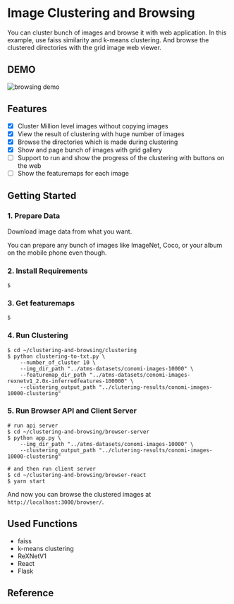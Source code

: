 # Image Clustering and Browsing

You can cluster bunch of images and browse it with web application. In this example, use faiss similarity and k-means clustering. And browse the clustered directories with the grid image web viewer.   

## DEMO

![browsing demo](https://user-images.githubusercontent.com/37643248/103070144-3b155780-4604-11eb-9635-dd1cf8627031.gif)

## Features

- [x] Cluster Million level images without copying images
- [x] View the result of clustering with huge number of images
- [x] Browse the directories which is made during clustering
- [x] Show and page bunch of images with grid gallery
- [ ] Support to run and show the progress of the clustering with buttons on the web 
- [ ] Show the featuremaps for each image

## Getting Started

### 1. Prepare Data

Download image data from what you want.

You can prepare any bunch of images like ImageNet, Coco, or your album on the mobile phone even though.  

### 2. Install Requirements

```shell script
$ 
```

### 3. Get featuremaps

```shell script
$ 
```

### 4. Run Clustering

```shell script
$ cd ~/clustering-and-browsing/clustering
$ python clustering-to-txt.py \
    --number_of_cluster 10 \
    --img_dir_path "../atms-datasets/conomi-images-10000" \
    --featuremap_dir_path "../atms-datasets/conomi-images-rexnetv1_2.0x-inferredfeatures-100000" \
    --clustering_output_path "../clutering-results/conomi-images-10000-clustering"
```

### 5. Run Browser API and Client Server

```shell script
# run api server
$ cd ~/clustering-and-browsing/browser-server
$ python app.py \ 
    --img_dir_path "../atms-datasets/conomi-images-10000" \
    --clustering_output_path "../clutering-results/conomi-images-10000-clustering"

# and then run client server
$ cd ~/clustering-and-browsing/browser-react
$ yarn start
```

And now you can browse the clustered images at `http://localhost:3000/browser/`.

## Used Functions

- faiss
- k-means clustering
- ReXNetV1
- React
- Flask

## Reference
